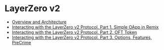 # LayerZero v2

- [Overview and Architecture](./architecture/README.md)
- [Interacting with the LayerZero v2 Protocol. Part 1. Simple OApp in Remix](./oapp/README.md)
- [Interacting with the LayerZero v2 Protocol. Part 2. OFT Token](./oft-token/README.md)
- [Interacting with the LayerZero v2 Protocol. Part 3. Options, Features, PreCrime](./options/README.md)
